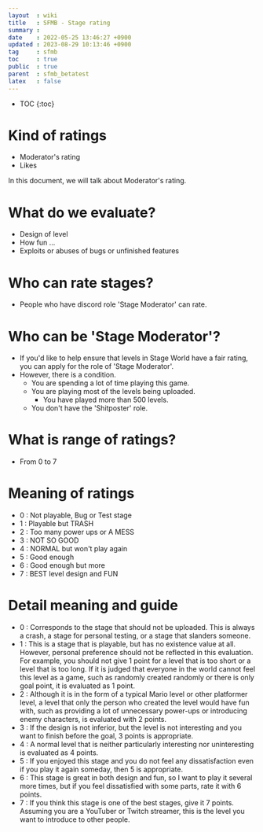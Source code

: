 ```yaml
---
layout  : wiki
title   : SFMB - Stage rating
summary : 
date    : 2022-05-25 13:46:27 +0900
updated : 2023-08-29 10:13:46 +0900
tag     : sfmb
toc     : true
public  : true
parent  : sfmb_betatest 
latex   : false
---
```

* TOC
{:toc}

# Kind of ratings

- Moderator's rating
- Likes

In this document, we will talk about Moderator's rating.

# What do we evaluate?

- Design of level
- How fun ...
- Exploits or abuses of bugs or unfinished features

# Who can rate stages?

- People who have discord role 'Stage Moderator' can rate.

# Who can be 'Stage Moderator'?

- If you'd like to help ensure that levels in Stage World have a fair rating, you can apply for the role of 'Stage Moderator'.
- However, there is a condition.
	- You are spending a lot of time playing this game.
	- You are playing most of the levels being uploaded.
		- You have played more than 500 levels.
	- You don't have the 'Shitposter' role.

# What is range of ratings?

- From 0 to 7

# Meaning of ratings

- 0 : Not playable, Bug or Test stage
- 1 : Playable but TRASH
- 2 : Too many power ups or A MESS
- 3 : NOT SO GOOD
- 4 : NORMAL but won't play again
- 5 : Good enough
- 6 : Good enough but more
- 7 : BEST level design and FUN

# Detail meaning and guide

- 0 : Corresponds to the stage that should not be uploaded. This is always a crash, a stage for personal testing, or a stage that slanders someone.
- 1 : This is a stage that is playable, but has no existence value at all. However, personal preference should not be reflected in this evaluation. For example, you should not give 1 point for a level that is too short or a level that is too long. If it is judged that everyone in the world cannot feel this level as a game, such as randomly created randomly or there is only goal point, it is evaluated as 1 point.
- 2 : Although it is in the form of a typical Mario level or other platformer level, a level that only the person who created the level would have fun with, such as providing a lot of unnecessary power-ups or introducing enemy characters, is evaluated with 2 points.
- 3 : If the design is not inferior, but the level is not interesting and you want to finish before the goal, 3 points is appropriate.
- 4 : A normal level that is neither particularly interesting nor uninteresting is evaluated as 4 points.
- 5 : If you enjoyed this stage and you do not feel any dissatisfaction even if you play it again someday, then 5 is appropriate.
- 6 : This stage is great in both design and fun, so I want to play it several more times, but if you feel dissatisfied with some parts, rate it with 6 points.
- 7 : If you think this stage is one of the best stages, give it 7 points. Assuming you are a YouTuber or Twitch streamer, this is the level you want to introduce to other people.

